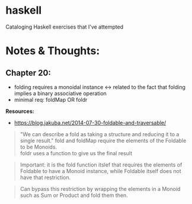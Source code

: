 # haskell
Cataloging Haskell exercises that I've attempted

# Notes & Thoughts:
## Chapter 20:
- folding requires a monoidal instance ↔️ related to the fact that folding implies a binary associative operation
- minimal req: foldMap OR foldr

**Resources:**
- https://blog.jakuba.net/2014-07-30-foldable-and-traversable/
> "We can describe a fold as taking a structure and reducing it to a single result."
> fold and foldMap require the elements of the Foldable to be Monoids.  
> foldr uses a function to give us the final result

>  Important: it is the fold function itslef that requires the elements of Foldable to have a Monoid instance, while Foldable itself does not have that restriction.

> Can bypass this restriction by wrapping the elements in a Monoid such as Sum or Product and fold them then.